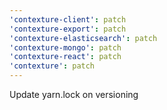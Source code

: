 ```yaml
---
'contexture-client': patch
'contexture-export': patch
'contexture-elasticsearch': patch
'contexture-mongo': patch
'contexture-react': patch
'contexture': patch
---
```


Update yarn.lock on versioning
